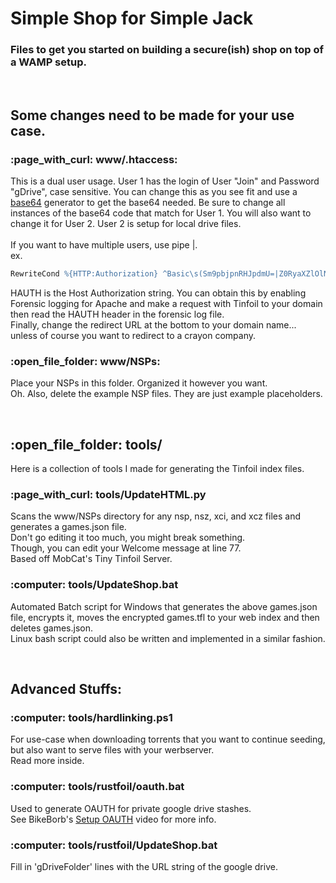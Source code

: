 <h1>Simple Shop for Simple Jack</h1>
<h3>Files to get you started on building a secure(ish) shop on top of a WAMP setup.</h3>

<p>&nbsp;</p>

<h2>Some changes need to be made for your use case.</h2>
<h3>:page_with_curl: www/.htaccess:</h1>
<p>This is a dual user usage. User 1 has the login of User "Join" and Password "gDrive", case sensitive. You can change this as you see fit and use a <a href="https://base64.io/">base64</a> generator to get the base64 needed. Be sure to change all instances of the base64 code that match for User 1. You will also want to change it for User 2. User 2 is setup for local drive files.<br><br>
If you want to have multiple users, use pipe |.<br>
ex.

``` Apache
RewriteCond %{HTTP:Authorization} ^Basic\s(Sm9pbjpnRHJpdmU=|Z0RyaXZlOlNob3A=)$
```

HAUTH is the Host Authorization string. You can obtain this by enabling Forensic logging for Apache and make a request with Tinfoil to your domain then read the HAUTH header in the forensic log file.<br>Finally, change the redirect URL at the bottom to your domain name... unless of course you want to redirect to a crayon company.</p>


<h3>:open_file_folder: www/NSPs:</h3>
<p>Place your NSPs in this folder. Organized it however you want.<br>
Oh. Also, delete the example NSP files. They are just example placeholders.</p>

<p>&nbsp;</p>

<h2>:open_file_folder: tools/</h2>
<p>Here is a collection of tools I made for generating the Tinfoil index files.</p>

<h3>:page_with_curl: tools/UpdateHTML.py</h3>
<p>Scans the www/NSPs directory for any nsp, nsz, xci, and xcz files and generates a games.json file.<br>
Don't go editing it too much, you might break something.<br>
Though, you can edit your Welcome message at line 77.<br>
Based off MobCat's Tiny Tinfoil Server.</p>

<h3>:computer: tools/UpdateShop.bat</h3>
<p>Automated Batch script for Windows that generates the above games.json file, encrypts it, moves the encrypted games.tfl to your web index and then deletes games.json.<br>
Linux bash script could also be written and implemented in a similar fashion.</p>

<p>&nbsp;</p>

<h2>Advanced Stuffs:</h2>


<h3>:computer: tools/hardlinking.ps1</h3>
<p>For use-case when downloading torrents that you want to continue seeding, but also want to serve files with your werbserver.<br>
Read more inside.</p>

<h3>:computer: tools/rustfoil/oauth.bat</h3>
<p>Used to generate OAUTH for private google drive stashes.<br>
See BikeBorb's <a href="https://www.youtube.com/watch?v=r8xv4xWodKE">Setup OAUTH</a> video for more info.</p>

<h3>:computer: tools/rustfoil/UpdateShop.bat</h3>
<p>Fill in 'gDriveFolder' lines with the URL string of the google drive.</p>
